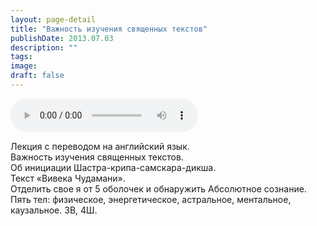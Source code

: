 ```yaml
---
layout: page-detail
title: "Важность изучения священных текстов"
publishDate: 2013.07.03
description: ""
tags:
image:
draft: false
---
```


<audio title="2013.07.03 - Важность изучения священных текстов.mp3" src="https://filer-api.advayta.org/v1.0/public/files/75363" controls=""></audio>

 Лекция с переводом на английский язык.  
Важность изучения священных текстов.  
Об инициации Шастра-крипа-самскара-дикша.  
Текст «Вивека Чудамани».  
Отделить свое я от 5 оболочек и обнаружить Абсолютное сознание.  
Пять тел: физическое, энергетическое, астральное, ментальное,  
каузальное. 3В, 4Ш. 

  
